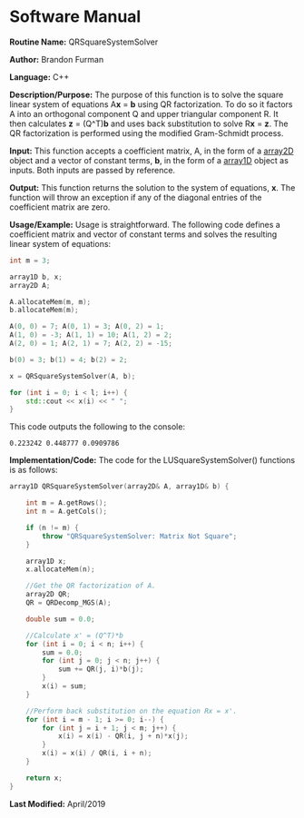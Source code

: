 # Software Manual

**Routine Name:** QRSquareSystemSolver

**Author:** Brandon Furman

**Language:** C++

**Description/Purpose:** The purpose of this function is to solve the square linear system of equations A**x** = **b** using QR factorization. To do so it factors A into an orthogonal component Q and upper triangular component R. It then calculates **z** = (Q^T)**b** and uses back substitution to solve R**x** = **z**. The QR factorization is performed using the modified Gram-Schmidt process.

**Input:** This function accepts a coefficient matrix, A, in the form of a [array2D](https://brandonfurman.github.io/math5610/SoftwareManual/DataStructures/array2D) object and a vector of constant terms, **b**, in the form of a [array1D](https://brandonfurman.github.io/math5610/SoftwareManual/DataStructures/array1D) object as inputs. Both inputs are passed by reference.

**Output:** This function returns the solution to the system of equations, **x**. The function will throw an exception if any of the diagonal entries of the coefficient matrix are zero.

**Usage/Example:** Usage is straightforward. The following code defines a coefficient matrix and vector of constant terms and solves the resulting linear system of equations:
```cpp
int m = 3;

array1D b, x;
array2D A;

A.allocateMem(m, m);
b.allocateMem(m);

A(0, 0) = 7; A(0, 1) = 3; A(0, 2) = 1;
A(1, 0) = -3; A(1, 1) = 10; A(1, 2) = 2;
A(2, 0) = 1; A(2, 1) = 7; A(2, 2) = -15;

b(0) = 3; b(1) = 4; b(2) = 2;

x = QRSquareSystemSolver(A, b);

for (int i = 0; i < l; i++) {
	std::cout << x(i) << " ";
}
```
This code outputs the following to the console:
```
0.223242 0.448777 0.0909786
```


**Implementation/Code:** The code for the LUSquareSystemSolver() functions is as follows:

```cpp
array1D QRSquareSystemSolver(array2D& A, array1D& b) {

	int m = A.getRows();
	int n = A.getCols();

	if (n != m) {
		throw "QRSquareSystemSolver: Matrix Not Square";
	}

	array1D x;
	x.allocateMem(n);

	//Get the QR factorization of A.
	array2D QR;
	QR = QRDecomp_MGS(A);

	double sum = 0.0;

	//Calculate x' = (Q^T)*b
	for (int i = 0; i < n; i++) {
		sum = 0.0;
		for (int j = 0; j < n; j++) {
			sum += QR(j, i)*b(j);
		}
		x(i) = sum;
	}

	//Perform back substitution on the equation Rx = x'.
	for (int i = m - 1; i >= 0; i--) {
		for (int j = i + 1; j < m; j++) {
			x(i) = x(i) - QR(i, j + n)*x(j);
		}
		x(i) = x(i) / QR(i, i + n);
	}

	return x;
}
```

**Last Modified:** April/2019